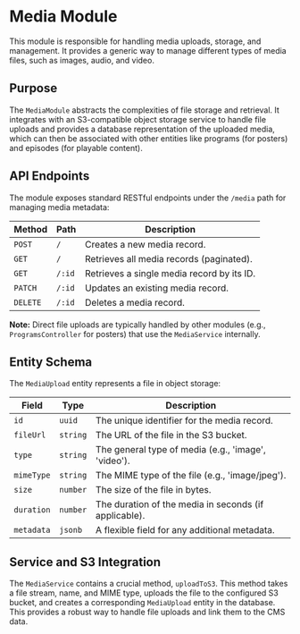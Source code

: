 # Media Module

This module is responsible for handling media uploads, storage, and management. It provides a generic way to manage different types of media files, such as images, audio, and video.

## Purpose

The `MediaModule` abstracts the complexities of file storage and retrieval. It integrates with an S3-compatible object storage service to handle file uploads and provides a database representation of the uploaded media, which can then be associated with other entities like programs (for posters) and episodes (for playable content).

## API Endpoints

The module exposes standard RESTful endpoints under the `/media` path for managing media metadata:

| Method | Path   | Description                |
| ------ | ------ | -------------------------- |
| `POST` | `/`    | Creates a new media record. |
| `GET`  | `/`    | Retrieves all media records (paginated). |
| `GET`  | `/:id` | Retrieves a single media record by its ID. |
| `PATCH`| `/:id` | Updates an existing media record. |
| `DELETE`| `/:id`| Deletes a media record.      |

**Note:** Direct file uploads are typically handled by other modules (e.g., `ProgramsController` for posters) that use the `MediaService` internally.

## Entity Schema

The `MediaUpload` entity represents a file in object storage:

| Field      | Type      | Description                                      |
| ---------- | --------- | ------------------------------------------------ |
| `id`       | `uuid`    | The unique identifier for the media record.      |
| `fileUrl`  | `string`  | The URL of the file in the S3 bucket.            |
| `type`     | `string`  | The general type of media (e.g., 'image', 'video'). |
| `mimeType` | `string`  | The MIME type of the file (e.g., 'image/jpeg').  |
| `size`     | `number`  | The size of the file in bytes.                   |
| `duration` | `number`  | The duration of the media in seconds (if applicable). |
| `metadata` | `jsonb`   | A flexible field for any additional metadata.    |

## Service and S3 Integration

The `MediaService` contains a crucial method, `uploadToS3`. This method takes a file stream, name, and MIME type, uploads the file to the configured S3 bucket, and creates a corresponding `MediaUpload` entity in the database. This provides a robust way to handle file uploads and link them to the CMS data.